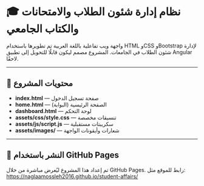 # 🎓 نظام إدارة شئون الطلاب والامتحانات والكتاب الجامعي

واجهة ويب تفاعلية باللغة العربية تم تطويرها باستخدام HTML وCSS وBootstrap لإدارة شئون الطلاب في الجامعات. المشروع مصمم ليكون قابلًا للتحويل إلى تطبيق Angular لاحقًا.

---


## 📁 محتويات المشروع

- **index.html** — صفحة تسجيل الدخول
- **home.html** — الصفحة الرئيسية (البوابة)
- **dashboard.html** — لوحة التحكم
- **assets/css/style.css** — تنسيقات مخصصة
- **assets/js/script.js** — سكريبتات مستقبلية
- **assets/images/** — شعارات وأيقونات الواجهة

---

## 🚀 النشر باستخدام GitHub Pages

تم إعداد هذا المشروع ليُعرض مباشرة من خلال GitHub Pages.
 رابط للموقع مثل:
 <a href="https://naglaamossleh2016.github.io/student-affairs/" target="_blank">https://naglaamossleh2016.github.io/student-affairs/</a>
